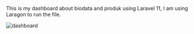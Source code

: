 This is my dashboard about biodata and produk using Laravel 11, I am using Laragon to run the file.

![dashboard](https://github.com/user-attachments/assets/f543ad52-c8a4-4382-815b-a1b293585444)
